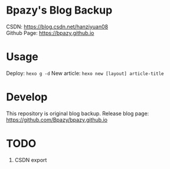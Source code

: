 # Bpazy's Blog Backup

CSDN: https://blog.csdn.net/hanziyuan08  
Github Page: https://bpazy.github.io

# Usage
Deploy: `hexo g -d`
New article: `hexo new [layout] article-title`


# Develop
This repository is original blog backup. 
Release blog page: https://github.com/Bpazy/bpazy.github.io
 
# TODO
1. CSDN export